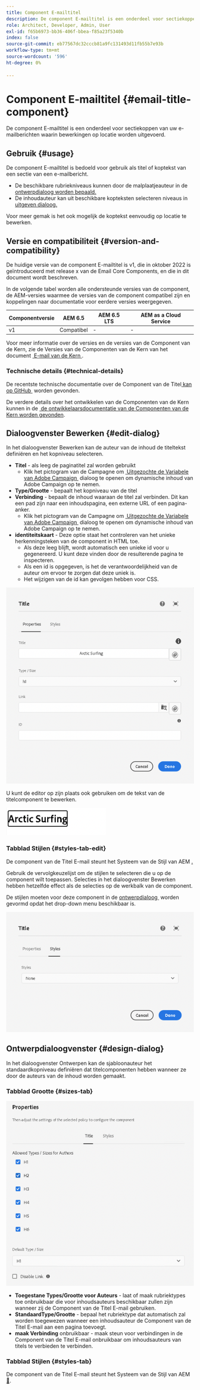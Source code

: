 ```yaml
---
title: Component E-mailtitel
description: De component E-mailtitel is een onderdeel voor sectiekoppen van uw e-mailberichten waarin bewerkingen op locatie worden uitgevoerd.
role: Architect, Developer, Admin, User
exl-id: f65b6973-bb36-406f-bbea-f85a23f5340b
index: false
source-git-commit: eb77567dc32cccb81a9fc131493d11fb55b7e93b
workflow-type: tm+mt
source-wordcount: '596'
ht-degree: 0%

---
```



# Component E-mailtitel {#email-title-component}

De component E-mailtitel is een onderdeel voor sectiekoppen van uw e-mailberichten waarin bewerkingen op locatie worden uitgevoerd.

## Gebruik {#usage}

De component E-mailtitel is bedoeld voor gebruik als titel of koptekst van een sectie van een e-mailbericht.

* De beschikbare rubriekniveaus kunnen door de malplaatjeauteur in de [&#x200B; ontwerpdialoog worden bepaald.](#design-dialog)
* De inhoudauteur kan uit beschikbare kopteksten selecteren niveaus in [&#x200B; uitgeven dialoog.](#edit-dialog)

Voor meer gemak is het ook mogelijk de koptekst eenvoudig op locatie te bewerken.

## Versie en compatibiliteit {#version-and-compatibility}

De huidige versie van de component E-mailtitel is v1, die in oktober 2022 is geïntroduceerd met release x van de Email Core Components, en die in dit document wordt beschreven.

In de volgende tabel worden alle ondersteunde versies van de component, de AEM-versies waarmee de versies van de component compatibel zijn en koppelingen naar documentatie voor eerdere versies weergegeven.

| Componentversie | AEM 6.5 | AEM 6.5 LTS | AEM as a Cloud Service |
|---|---|---|---|
| v1 | Compatibel | - | - |

Voor meer informatie over de versies en de versies van de Component van de Kern, zie de Versies van de Componenten van de Kern van het document [&#x200B; E-mail van de Kern &#x200B;](/help/versions.md).

### Technische details {#technical-details}

De recentste technische documentatie over de Component van de Titel [&#x200B; kan op GitHub &#x200B;](https://adobe.com/go/aem_cmp_tech_email_title_v1) worden gevonden.

De verdere details over het ontwikkelen van de Componenten van de Kern kunnen in de [&#x200B; de ontwikkelaarsdocumentatie van de Componenten van de Kern worden gevonden &#x200B;](/help/developing/overview.md).

## Dialoogvenster Bewerken {#edit-dialog}

In het dialoogvenster Bewerken kan de auteur van de inhoud de titeltekst definiëren en het kopniveau selecteren.

* **Titel** - als leeg de paginatitel zal worden gebruikt
   * Klik het pictogram van de Campagne om [&#x200B; Uitgezochte de Variabele van Adobe Campaign &#x200B;](/help/email/campaign-variables.md) dialoog te openen om dynamische inhoud van Adobe Campaign op te nemen.
* **Type/Grootte** - bepaalt het kopniveau van de titel
* **Verbinding** - bepaalt de inhoud waaraan de titel zal verbinden. Dit kan een pad zijn naar een inhoudspagina, een externe URL of een pagina-anker.
   * Klik het pictogram van de Campagne om [&#x200B; Uitgezochte de Variabele van Adobe Campaign &#x200B;](/help/email/campaign-variables.md) dialoog te openen om dynamische inhoud van Adobe Campaign op te nemen.
* **identiteitskaart** - Deze optie staat het controleren van het unieke herkenningsteken van de component in HTML toe.
   * Als deze leeg blijft, wordt automatisch een unieke id voor u gegenereerd. U kunt deze vinden door de resulterende pagina te inspecteren.
   * Als een id is opgegeven, is het de verantwoordelijkheid van de auteur om ervoor te zorgen dat deze uniek is.
   * Het wijzigen van de id kan gevolgen hebben voor CSS.

![&#x200B; uitgeeft de Component van de Titel van de E-mail dialoog &#x200B;](/help/email/assets/email-title-edit.png)

U kunt de editor op zijn plaats ook gebruiken om de tekst van de titelcomponent te bewerken.

![&#x200B; In-place het uitgeven van de Component van de Titel van de E-mail &#x200B;](/help/email/assets/email-title-edit-inline.png)

### Tabblad Stijlen {#styles-tab-edit}

De component van de Titel E-mail steunt het Systeem van de Stijl van AEM [.](/help/get-started/authoring.md#component-styling)

Gebruik de vervolgkeuzelijst om de stijlen te selecteren die u op de component wilt toepassen. Selecties in het dialoogvenster Bewerken hebben hetzelfde effect als de selecties op de werkbalk van de component.

De stijlen moeten voor deze component in de [&#x200B; ontwerpdialoog &#x200B;](#design-dialog) worden gevormd opdat het drop-down menu beschikbaar is.

![&#x200B; het lusje van Stijlen van uitgeeft dialoog van de Component van de Titel &#x200B;](/help/email/assets/email-title-edit-styles.png)

## Ontwerpdialoogvenster {#design-dialog}

In het dialoogvenster Ontwerpen kan de sjabloonauteur het standaardkopniveau definiëren dat titelcomponenten hebben wanneer ze door de auteurs van de inhoud worden gemaakt.

### Tabblad Grootte {#sizes-tab}

![&#x200B; het ontwerpdialoog van de Component van de Titel &#x200B;](/help/email/assets/email-title-design.png)

* **Toegestane Types/Grootte voor Auteurs** - laat of maak rubriektypes toe onbruikbaar die voor inhoudsauteurs beschikbaar zullen zijn wanneer zij de Component van de Titel E-mail gebruiken.
* **StandaardType/Grootte** - bepaal het rubriektype dat automatisch zal worden toegewezen wanneer een inhoudsauteur de Component van de Titel E-mail aan een pagina toevoegt.
* **maak Verbinding** onbruikbaar - maak steun voor verbindingen in de Component van de Titel E-mail onbruikbaar om inhoudsauteurs van titels te verbieden te verbinden.

### Tabblad Stijlen {#styles-tab}

De component van de Titel E-mail steunt het Systeem van de Stijl van AEM [&#128279;](/help/get-started/authoring.md#component-styling).
